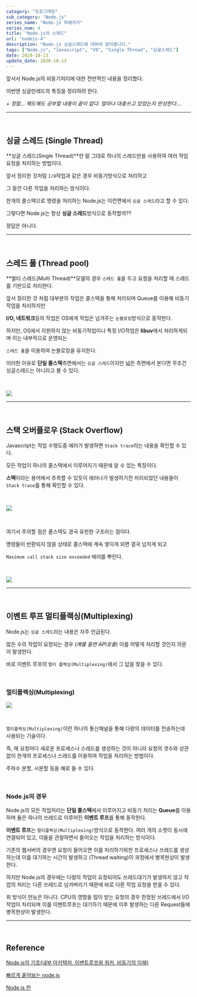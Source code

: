```yaml
---
category: "프로그래밍"
sub_category: "Node.js"
series_name: "Node.js 파헤치기"
series_num: 4
title: "Node.js의 스레드"
url: "nodejs-4"
description: "Node.js 싱글스레드에 대하여 알아봅니다."
tags: ["Node.js", "Javascript", "V8", "Single Thread", "싱글스레드"]
date: 2020-10-13
update_date: 2020-10-13
---
```


앞서서 Node.js의 비동기처리에 대한 전반적인 내용을 정리했다.

이번엔 싱글만레드의 특징을 정리하려 한다.

*&#43; 정말... 해도해도 공부할 내용이 끝이 없다. 얼마나 대충쓰고 있었는지 반성한다....*

***

<br>

## 싱글 스레드 (Single Thread)

**싱글 스레드(Single Thread)**란 말 그대로 하나의 스레드만을 사용하여 여러 작업요청을 처리하는 방법이다.

앞서 정리한 것처럼 `I/O`작업과 같은 경우 비동기방식으로 처리하고

그 동안 다른 작업을 처리하는 방식이다.

<span class="em red">한개의 콜스택으로 명령을 처리하는 Node.js</span>는 이런면에서 `싱글 스레드`라고 할 수 있다.

그렇다면 Node.js는 항상 **싱글 스레드**방식으로 동작할까??

정답은 <span class="em red">아니다.</span>

*** 

<br>

## 스레드 풀 (Thread pool)

**멀티 스레드(Multi Thread)**모델의 경우 `스레드 풀`을 두고 요청을 처리할 때 스레드를 기반으로 처리한다.

앞서 정리한 것 처럼 대부분의 작업은 콜스택을 통해 처리되며 Queue를 이용해 비동기 작업을 처리하지만

**I/O, 네트워크**등의 작업은 OS에게 작업은 넘겨주는 `논블로킹`방식으로 동작한다.

하지만, OS에서 지원하지 않는 비동기작업이나 특정 I/O작업은 **libuv**에서 처리하게되며 이는 내부적으로 운영되는

`스레드 풀`을 이용하여 논블로킹을 유지한다.

이러한 이유로 **단일 콜스택**측면에서는 `싱글 스레드`이지만 넓은 측면에서 본다면 무조건 싱글스레드는 아니라고 볼 수 있다.

<br>

![](https://www.notion.so/image/https%3A%2F%2Fs3-us-west-2.amazonaws.com%2Fsecure.notion-static.com%2Fce9951af-bea8-44a4-ab88-ed5a8be133cb%2Fnodejs.jpg?table=block&id=9012861c-5909-479b-b25f-933ad303110d&width=2950&userId=038a9d8a-4e75-4deb-a374-ed6ff93980c6&cache=v2)

***

<br>

## 스택 오버플로우 (Stack Overflow)

Javascript는 작업 수행도중 에러가 발생하면 `Stack trace`라는 내용을 확인할 수 있다.

모든 작업이 하나의 콜스택에서 이루어지기 때문에 알 수 있는 특징이다.

**스택**이라는 용어에서 추측할 수 있듯이 에러나가 발생하기전 처리되었던 내용들이 `Stack trace`를 통해 확인할 수 있다.

<br>

![](https://www.notion.so/image/https%3A%2F%2Fs3-us-west-2.amazonaws.com%2Fsecure.notion-static.com%2F30d30f34-a4ee-4c92-8be6-f786cc2383b7%2Fstack-trace-example.png?table=block&id=1add1722-1625-4ee1-9dbe-16169fa8adcf&width=2950&userId=038a9d8a-4e75-4deb-a374-ed6ff93980c6&cache=v2)

<br>

<span class="em red">여기서 주의할 점은 콜스택도 경국 유한한 구조라는 점이다.</span>

명령들이 반환되지 않을 상태로 콜스택에 계속 쌓이게 되면 결국 넘치게 되고 

`Maximum call stack size exceeded` 에러를 뿌린다.

<br>

![](https://www.notion.so/image/https%3A%2F%2Fs3-us-west-2.amazonaws.com%2Fsecure.notion-static.com%2Ff2903775-e5e4-4e62-8e61-70bd9442a21c%2F1_5n-8aGqENgdDy3T_qPqCgA.png?table=block&id=a3e2e01c-9707-414c-be84-f768635a76a6&width=2950&userId=038a9d8a-4e75-4deb-a374-ed6ff93980c6&cache=v2)

***

<br>

## 이벤트 루프 멀티플랙싱(Multiplexing)

Node.js는 `싱글 스레드`라는 내용은 자주 언급된다.

많은 수의 작업이 요청되는 경우 (*예를 들면 API호출*) 이를 어떻게 처리할 것인지 의문이 발생한다.

바로 이벤트 루프의 `멀티 플렉싱(Multiplexing)`에서 그 답을 찾을 수 있다.

<br>

### 멀티플렉싱(Multiplexing)

![](https://www.notion.so/image/https%3A%2F%2Fs3-us-west-2.amazonaws.com%2Fsecure.notion-static.com%2Fc5ade81c-3bbf-4fb0-b917-eba48bb78bc5%2Fasynchronous-programming.jpg?table=block&id=56865363-0e69-49b6-a7bf-17389948d264&width=2950&userId=038a9d8a-4e75-4deb-a374-ed6ff93980c6&cache=v2)

<br>

`멀티플렉싱(Multiplexing)`이란 하나의 통신채널을 통해 다량의 데이터를 전송하는데 사용되는 기술이다.

즉, 매 요청마다 새로운 프로세스나 스레드를 생성하는 것이 아니라 <span class="em red">요청의 갯수와 상관없이 한개의 프로세스나 스레드를 이용</span>하여 작업을 처리하는 방법이다.

주파수 분할, 시분할 등을 예로 들 수 있다.

<br>

### Node.js의 경우

Node.js의 모든 작업처리는 **단일 콜스택**에서 이루어지고 비동기 처리는 **Queue**를 이용하며 둘은 하나의 쓰레드로 이루어진 **이벤트 루프**를 통해 동작한다.

**이벤트 루프**는 `멀티플렉싱(Multiplexing)`방식으로 동작한다. 여러 개의 소켓이 동시에 연결되어 있고, 이들을 관찰하면서
들어오는 작업을 처리하는 방식이다.

기존의 웹서버의 경우엔 요청이 들어오면 이를 처리하기위한 프로세스나 쓰레드를 생성하는데 이를 대기하는 시간이 발생하고 (Thread waiting)이 과정에서 병목현상이 발생한다.

하지만 Node.js의 경우에는 다량의 작업이 요청되어도 쓰레드대기가 발생하지 않고 작업의 처리는 다른 쓰레드로 넘겨버리기 때문에 바로 다른 작업 요청을 받을 수 있다.

<span class="callout">위 방식이 만능은 아니다. CPU의 영향을 많이 받는 요청의 경우 한정된 쓰레드에서 I/O 작업이 처리되며 이를 이벤트루프는 대기하기 때문에 이후 발생하는 다른 Request들에 병목현상이 발생한다.</span>

***

<br>

## Reference

<span class="reference">

[Node.js의 기초(내부 아키텍처, 이벤트루프와 워커, 비동기의 이해)](https://sjh836.tistory.com/79)

[빠르게 훝어보는 node.js](https://bcho.tistory.com/881)

[Node.js 란](https://ggoals.tistory.com/63)

</span>
